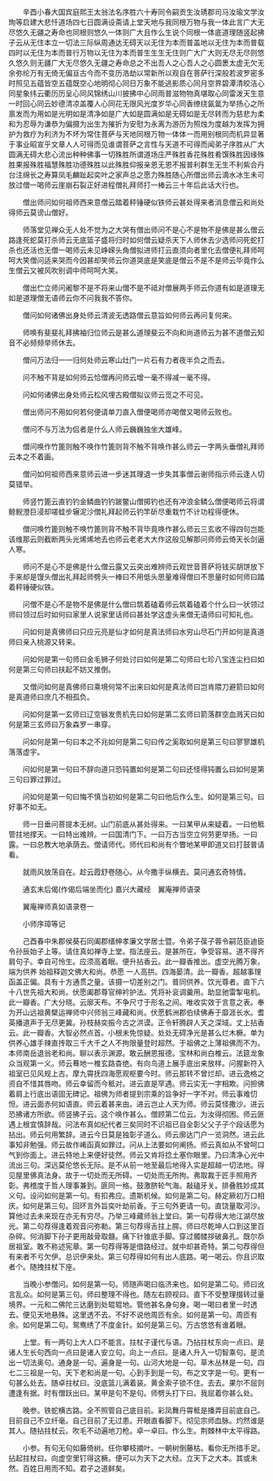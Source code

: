 <!-- { "loadSidebar": true } -->
　　辛酉小春大国宾庭熙王太翁法名序胜六十寿同令嗣贡生汝琇郡司马汝瑜文学汝珣等启建大悲忏道场四七日圆满设斋请上堂天地与我同根万物与我一体此言广大无尽悠久无疆之寿命也同根则悠久一体则广大且作么生说个同根一体底道理随竖起拂子云从无住本立一切法三际纵周通达无碍天以无住为本而普盖地以无住为本而普载四时以无住为本而普行万物以无住为本而普生生生无住则广大广大则无尽无尽则悠久悠久则无疆广大无尽悠久无疆之寿命总之不出吾人之心吾人之心圆褁太虚无欠无余弥纶万有无倚无偏亘古今而不变历浩劫以常新所以观自在菩萨行深般若波罗密多时照见五蕴皆空五蕴既空心地明彻心同日万象不能逃影质心同月空界碧潭清皎洁心同星象纬云衢历历呈心同风锦绣山川披拂中心同雨普滋物物真堪取心同雷泼天生意一时回心同云妙德清凉盖覆人心同花无限风光度岁华心同香缭绕氤氲为举扬心之所禀发而为用如是光明如是清净如是广大如是圆满如是无碍如是无尽转而为慈悲为柔和为忍辱为谦恭为偏摄为出生为摧折为安慰为永离为游历为照烛为度越为发挥为拥护为救疗为利济为不坏为常住菩萨与天地同根万物一体体一而用别根同而机异显著于事业昭宣乎文章人人可得而见谁谓菩萨之言性与天道不可得而闻弟子序胜从广大圆满无碍大悲心流出种种佛事一切殊胜所谓道场庄严殊胜香花殊胜肴馔殊胜因缘殊胜果报殊胜福慧殊胜功德殊胜以此殊胜仰报亲恩无恩不报普利群生无生不利紫合丹台注绵长之寿算凤毛麟趾起奕叶之家声总之愿力殊胜随心所僧出师云滴水冰生未可放过僧一喝师云崖崩石裂正好进程僧礼拜师打一棒云三十年后此话大行也。

　　僧出师问如何祖师西来意僧云踏着秤锤硬似铁师云甚处得来者消息僧云和尚处得师云莫谤山僧好。

　　师落堂见禅众无人处不觉为之大哭有僧出师问不是心不是物不是佛是甚么僧云路逢死蛇莫打杀师云无底篮子盛将归时如何僧云疑杀天下人师休去少选师问死蛇打杀也还活也无僧一喝师云未见峥嵘头角僧拟进师打云直须向者里化去僧便礼拜师呵呵大笑僧问适来哭而今因甚却笑师云你道哭底是笑底是僧云不是不是师云毕竟作么生僧云又被风吹别调中师呵呵大笑。

　　僧出伫立师问阇黎不是不将来山僧不是不祗对僧展两手师云你道有如是道理无如是道理僧无语师云你不问我我不答你。

　　僧问如何诸佛出身处师云清波无透路僧云意旨如何师云再问复何来。

　　师唤有斐斐礼拜拂袖归位师云是甚么道理斐云不向和尚道师云为甚不道僧云知音不必频频举师休去。

　　僧问万法归一一归何处师云寒山灶门一片石有力者夜半负之而去。

　　问不触不背是如何师云恰僧再问师云增一毫不得减一毫不得。

　　问如何诸佛出身处师云松风埋古殿僧拟议师云觅之不可见。

　　僧出师问不用如何若何便请单刀直入僧便喝师亦喝僧又喝师云败也。

　　僧问不与万法为侣者是什么人师云巍巍独坐大雄峰。

　　僧问唤作竹篦则触不唤作竹篦则背不触不背唤作甚么师云一字两头垂僧礼拜师云本之不着画。

　　僧问如何祖师西来意师云进一步迷其理退一步失其事僧云谢师指示师云逢人切莫错举。

　　师竖竹篦云直钓钓金鳞曲钓钓跛鳖山僧掷钓也还有冲浪金鳞么僧便喝师云将谓鲸鲵澄巨浸却嗟蛙步辗泥沙僧礼拜起师云钓竿斫尽重栽竹不计功程得便休。

　　僧问唤竹篦则触不唤竹篦则背不触不背毕竟唤作甚么师云三玄收不得四句岂能该维那云则截断两头光烯烯地去也师云老老大大作这般见解那问师师云倚天长剑逼人寒。

　　师问不是心不是佛是什么僧云露又云突出难辨师云观世音菩萨将钱买胡饼放下手来却是馒头僧出礼拜起师劈头一棒曰不用低头思量难得僧曰不思量时如何师曰踏着秤锤硬似铁。

　　问僧不是心不是物不是佛是什么僧曰筑着磕着师云筑着磕着个什么曰一状领过师曰领过后时如何曰家里人说家里话师曰甚处学这虚头来僧无语师曰可知礼也。

　　问如何是真佛师曰只应元亮是仙才如何是真法师曰水穷山尽石门开如何是真道师曰亲入桃源又转来。

　　问如何是第一句师曰金毛狮子何处讨曰如何是第二句师曰七珍八宝连尘扫曰如何是第三句师曰扶起不妨又推倒。

　　又僧问如何是真佛师曰乘境何常不出来曰如何是真法师曰岂肯隈刀避箭曰如何是真道师曰庶几不相孤负。

　　问如何是第一玄师曰辽空镞发贵机先曰如何是第二玄师曰箭落群空血溅天曰如何是第三玄师曰万象森罗一串穿。

　　问如何是第一句曰本之不兆如何是第二句曰传之奚取如何是第三句曰寥寥雄机落落虚宇。

　　问如何是第一句曰不辞向道只恐钝置如何是第二句曰还怪得钝置么曰如何是第三句曰罪过罪过。

　　问如何是第一句曰悔不慎当初如何是第二句曰他后作么生。如何是第三句。曰好事不如无。

　　师一日垂问菩提本无树。山门前底从甚处得来。一曰某甲从来疑着。一曰他秪管拄地撑天。一曰特出难辨。一曰国清门下。一曰万古当空立何劳更举扬。一曰露。一曰总教大地承荫去。僧请师代。师代曰和尚有个瞥地某甲即道又曰打鼓普请看。

　　就雨风放荡自在。趁云霞舒卷随心。从今撒手纵横去。莫问通玄奇特情。

　　通玄末后偈(作偈后端坐而化)
嘉兴大藏经　翼庵禅师语录


　　翼庵禅师真如语录卷一

　　小师序璋等记

　　己酉春中朱郡侯葵石同阖郡缙绅孝廉文学居士暨。令弟子葆子蓉令嗣范臣迪臣令孙辰始子上等。请住真如禅寺上堂。指法座云。是甚所在。争受容易。道不得齐肩句子。幸自可怜生。应须高着眼。便升拈香云。此一瓣香推出。虚空光腾万象。端为供养
始祖释迦文佛大和尚。恭愿
一人高拱。四海晏清。此一瓣香。超越事理函盖正偏。具有十方通贯之量。该摄一切差别之门。普同供养。饮光尊者。直下六十八世先祖大和尚。伏愿阖郡尊官绅衿护法。凭将补衮调羹用。助显驰雷掣电机。此一瓣香。广大分晓。云廓天布。不争尺寸于形名之间。唯收实效于言意之表。奉为开山远祖黄檗运禅师中兴师翁三峰藏和尚。伏愿鹤洲郡伯续佛寿于靡涯长水。耆英播道声于无尽更冀。孙枝赫奕振今古之洪谟。正令轩腾辟人天之深域。丈上拈香云。此一瓣香。大智必然点首。小根未免惊疑。处处无碍净光是甚么烂木橛。单为供养心雄手辣直抟取三千大千之人不拘限量登时超然。于祖佛之上薄祖佛而不为。本师南岳退翁老和尚。聊以表示渊源。敢云酬恩报德。宝林和尚白椎云。法筵龙象众当观第一义。师云蓦地一椎玄路杳绝。有向鸟道上展手底出来放样。问握新符入祖室已见风规上古。摩九霄抚四海愿观枢要今时。师云那转不曾烂却。进云逸格之资自不惜其唇吻。师云幸留而今秪对。进云直是罕遇。师云实无一字相欺。问担佛着肩上行底出语固无碑记。祖佛为师者提到宗乘的旨争好一字不对。师云事难忉怛。进云面赤何如语直。师云着甚来由。进云岂止人天为师。师云莫怪撒沙。进云恐拂诸方所欲。师竖拂子云。这个唤作甚么。僧顾第二位云。为汝得彻困。师云匪遇上根宜慎辞哉。问法布真如纪代者三矣同时不识祖已自全彰父父子子个段话愿为拈出。师云何用繁辞。进云今日莫是独彰子道么。师云廓达门户一览洞然。进云此事知非勉强。师云故作崤函真如罪过。问从上法要如何阐扬。师云真如从不曾呵口气到你面上。进云特地上来便好徒然。师云又肯将捻土塞你眼里。乃曰清净心光中流出三句。深远莫伦悠长无际。是不从前一地至最后地得入实是超越一切法地。得见屋里佛真法身。故于一切处而无所碍。一切处而无所拘。弗取裁于匠手照用齐彰。弗稽度于哲人理事兼到。匪同一格。鼓激脐轮气海。敲磕牙关。排叠胜妙成其义句。设问如何是第一句。有扣弗应。遗斯机候。如何是第二句。赫定厥初万口相庆。如何是第三句。回环言外旨奕叶劫前香。于三句外更请一句。直饶量取河沙。算他过去未来现在亦无有穷尽。乃举三峰藏师翁上堂曰。第一句荐得大地江湖尽放光。第二句荐得逢着观音问弥勒。第三句荐得舌拄上腭。师曰尽乾坤人口到这里百杂碎。何消脚下孙子更用敲骨取髓。痛下针锥底手脚。穿过髑髅拶破鼻孔。既尔忝居祖室。敢不称述宪章。第一句荐得等是借路经过。就中却甚奇特。第二句荐得但有来者不亏欠伊。总识伊来处。第三句荐得如何有出人底路。喝一喝云。你且识取者个。随拽拄杖下座。

　　当晚小参僧问。如何是第一句。师随声喝曰临济来也。如何是第二句。师曰讹言乱众。如何是第三句。师曰整理不得也。随左右顾视曰。直下不受整理掇转过量境界。一元和二佛陀三达磨到处辊辊地。管他甚名身句身。喝一喝曰者里一时透去。便见天地悬殊。这里透不去。不好不说他周匝有余。如何是第一句。周匝有余。如何是第二句。鸳鸯绣了不度金针。如何是第三句。万古悠悠有谁着眼。

　　上堂。有一两句上大人口不能言。拄杖子谨代与语。乃拈拄杖东向一点曰。是诸人生长句西向一点曰是诸人安立句。向上一点曰。是诸人升入一切智乘句。是流出一切法奥句。通身是一句。遍身是一句。山河大地是一句。草木丛林是一句。四七二三祖是一句。天下老和尚是一句。心到手到是一句。布之文字是一句。更有一句甚么处去。随卓拄杖曰。没底篮儿满着装。黄金索子锁不住。去去。果尔不屈则遭逢有据。时有僧跃出曰。某甲是句不是句。师劈头打下曰。我屈着你甚么处。

　　晚参。铁蛇横古路。全不照管自己底目前。彩凤舞丹霄秪是播弄目前底自己。目前自己不立纤毫。自己目前了无过患。开眼直看脚下。彻见宗师血脉。灼然谁是其人。随拈拄杖云。吹毛不动遍地刀枪。卓一卓曰。作么生。荆棘林中太平得路。

　　小参。有句无句如藤倚树。任你攀枝摘叶。一朝树倒藤枯。看你无所措手足。拈起拄杖曰。向虚空里钉得这橛。便可以为天下之大经。立天下之大本。其或未然。百姓日用而不知。君子之道鲜矣。

